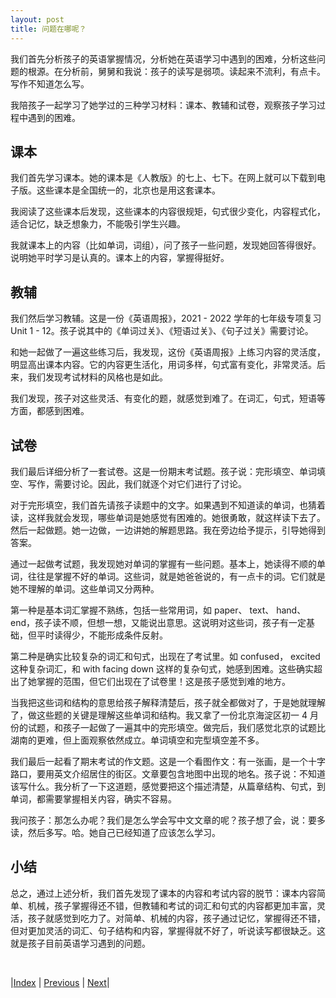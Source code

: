```yaml
---
layout: post
title: 问题在哪呢？
---
```


我们首先分析孩子的英语掌握情况，分析她在英语学习中遇到的困难，分析这些问题的根源。在分析前，舅舅和我说：孩子的读写是弱项。读起来不流利，有点卡。写作不知道怎么写。

我陪孩子一起学习了她学过的三种学习材料：课本、教辅和试卷，观察孩子学习过程中遇到的困难。

## 课本

我们首先学习课本。她的课本是《人教版》的七上、七下。在网上就可以下载到电子版。这些课本是全国统一的，北京也是用这套课本。

我阅读了这些课本后发现，这些课本的内容很规矩，句式很少变化，内容程式化，适合记忆，缺乏想象力，不能吸引学生兴趣。

我就课本上的内容（比如单词，词组），问了孩子一些问题，发现她回答得很好。说明她平时学习是认真的。课本上的内容，掌握得挺好。

## 教辅

我们然后学习教辅。这是一份《英语周报》，2021 - 2022 学年的七年级专项复习 Unit 1 - 12。孩子说其中的《单词过关》、《短语过关》、《句子过关》需要讨论。

和她一起做了一遍这些练习后，我发现，这份《英语周报》上练习内容的灵活度，明显高出课本内容。它的内容更生活化，用词多样，句式富有变化，非常灵活。后来，我们发现考试材料的风格也是如此。

我们发现，孩子对这些灵活、有变化的题，就感觉到难了。在词汇，句式，短语等方面，都感到困难。

## 试卷

我们最后详细分析了一套试卷。这是一份期末考试题。孩子说：完形填空、单词填空、写作，需要讨论。因此，我们就逐个对它们进行了讨论。

对于完形填空，我们首先请孩子读题中的文字。如果遇到不知道读的单词，也猜着读，这样我就会发现，哪些单词是她感觉有困难的。她很勇敢，就这样读下去了。然后一起做题。她一边做，一边讲她的解题思路。我在旁边给予提示，引导她得到答案。

通过一起做考试题，我发现她对单词的掌握有一些问题。基本上，她读得不顺的单词，往往是掌握不好的单词。这些词，就是她爸爸说的，有一点卡的词。它们就是她不理解的单词。这些单词又分两种。

第一种是基本词汇掌握不熟练，包括一些常用词，如 paper、 text、 hand、 end，孩子读不顺，但想一想，又能说出意思。这说明对这些词，孩子有一定基础，但平时读得少，不能形成条件反射。

第二种是确实比较复杂的词汇和句式，出现在了考试里。如 confused， excited 这种复杂词汇，和 with facing down 这样的复杂句式，她感到困难。这些确实超出了她掌握的范围，但它们出现在了试卷里！这是孩子感觉到难的地方。

当我把这些词和结构的意思给孩子解释清楚后，孩子就全都做对了，于是她就理解了，做这些题的关键是理解这些单词和结构。我又拿了一份北京海淀区初一 4 月份的试题，和孩子一起做了一遍其中的完形填空。做完后，我们感觉北京的试题比湖南的更难，但上面观察依然成立。单词填空和完型填空差不多。

我们最后一起看了期末考试的作文题。这是一个看图作文：有一张画，是一个十字路口，要用英文介绍居住的街区。文章要包含地图中出现的地名。孩子说：不知道该写什么。我分析了一下这道题，感觉要把这个描述清楚，从篇章结构、句式，到单词，都需要掌握相关内容，确实不容易。

我问孩子：那怎么办呢？我们是怎么学会写中文文章的呢？孩子想了会，说：要多读，然后多写。哈。她自己已经知道了应该怎么学习。

## 小结

总之，通过上述分析，我们首先发现了课本的内容和考试内容的脱节：课本内容简单、机械，孩子掌握得还不错，但教辅和考试的词汇和句式的内容都更加丰富，灵活，孩子就感觉到吃力了。对简单、机械的内容，孩子通过记忆，掌握得还不错，但对更加灵活的词汇、句子结构和内容，掌握得就不好了，听说读写都很缺乏。这就是孩子目前英语学习遇到的问题。

<br/>

|[Index](./) | [Previous](1-3-child) | [Next](1-7-pedagogy)|